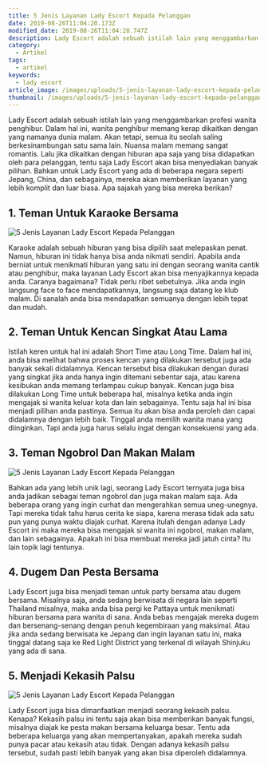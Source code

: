 ```yaml
---
title: 5 Jenis Layanan Lady Escort Kepada Pelanggan
date: 2019-08-26T11:04:20.173Z
modified_date: 2019-08-26T11:04:20.747Z
description: Lady Escort adalah sebuah istilah lain yang menggambarkan profesi wanita penghibur. Dalam hal ini, wanita penghibur memang kerap dikaitkan dengan yang namanya.
category:
  - Artikel
tags:
  - artikel
keywords:
  - lady escort
article_image: /images/uploads/5-jenis-layanan-lady-escort-kepada-pelanggan-1.jpg
thumbnail: /images/uploads/5-jenis-layanan-lady-escort-kepada-pelanggan-2-002.jpg
---
```

Lady Escort adalah sebuah istilah lain yang menggambarkan profesi wanita penghibur. Dalam hal ini, wanita penghibur memang kerap dikaitkan dengan yang namanya dunia malam. Akan tetapi, semua itu seolah saling berkesinambungan satu sama lain. Nuansa malam memang sangat romantis. Lalu jika dikaitkan dengan hiburan apa saja yang bisa didapatkan oleh para pelanggan, tentu saja Lady Escort akan bisa menyediakan banyak pilihan. Bahkan untuk Lady Escort yang ada di beberapa negara seperti Jepang, China, dan sebagainya, mereka akan memberikan layanan yang lebih komplit dan luar biasa. Apa sajakah yang bisa mereka berikan?



## 1. Teman Untuk Karaoke Bersama

![5 Jenis Layanan Lady Escort Kepada Pelanggan](https://res.cloudinary.com/kodai/image/upload/v1566858544/dm/0/5-jenis-layanan-lady-escort-kepada-pelanggan-2.jpg)

Karaoke adalah sebuah hiburan yang bisa dipilih saat melepaskan penat. Namun, hiburan ini tidak hanya bisa anda nikmati sendiri. Apabila anda berniat untuk menikmati hiburan yang satu ini dengan seorang wanita cantik atau penghibur, maka layanan Lady Escort akan bisa menyajikannya kepada anda. Caranya bagaimana? Tidak perlu ribet sebetulnya. Jika anda ingin langsung face to face mendapatkannya, langsung saja datang ke klub malam. Di sanalah anda bisa mendapatkan semuanya dengan lebih tepat dan mudah.



## 2. Teman Untuk Kencan Singkat Atau Lama

Istilah keren untuk hal ini adalah Short Time atau Long Time. Dalam hal ini, anda bisa melihat bahwa proses kencan yang dilakukan tersebut juga ada banyak sekali didalamnya. Kencan tersebut bisa dilakukan dengan durasi yang singkat jika anda hanya ingin ditemani sebentar saja, atau karena kesibukan anda memang terlampau cukup banyak. Kencan juga bisa dilakukan Long Time untuk beberapa hal, misalnya ketika anda ingin mengajak si wanita keluar kota dan lain sebagainya. Tentu saja hal ini bisa menjadi pilihan anda pastinya. Semua itu akan bisa anda peroleh dan capai didalamnya dengan lebih baik. Tinggal anda memilih wanita mana yang diinginkan. Tapi anda juga harus selalu ingat dengan konsekuensi yang ada.



## 3. Teman Ngobrol Dan Makan Malam

![5 Jenis Layanan Lady Escort Kepada Pelanggan](https://res.cloudinary.com/kodai/image/upload/v1566858544/dm/0/5-jenis-layanan-lady-escort-kepada-pelanggan-3.jpg)

Bahkan ada yang lebih unik lagi, seorang Lady Escort ternyata juga bisa anda jadikan sebagai teman ngobrol dan juga makan malam saja. Ada beberapa orang yang ingin curhat dan mengerahkan semua uneg-unegnya. Tapi mereka tidak tahu harus cerita ke siapa, karena merasa tidak ada satu pun yang punya waktu diajak curhat. Karena itulah dengan adanya Lady Escort ini maka mereka bisa mengajak si wanita ini ngobrol, makan malam, dan lain sebagainya. Apakah ini bisa membuat mereka jadi jatuh cinta? Itu lain topik lagi tentunya.



## 4. Dugem Dan Pesta Bersama

Lady Escort juga bisa menjadi teman untuk party bersama atau dugem bersama. Misalnya saja, anda sedang berwisata di negara lain seperti Thailand misalnya, maka anda bisa pergi ke Pattaya untuk menikmati hiburan bersama para wanita di sana. Anda bebas mengajak mereka dugem dan bersenang-senang dengan penuh kegembiraan yang maksimal. Atau jika anda sedang berwisata ke Jepang dan ingin layanan satu ini, maka tinggal datang saja ke Red Light District yang terkenal di wilayah Shinjuku yang ada di sana.



## 5. Menjadi Kekasih Palsu

![5 Jenis Layanan Lady Escort Kepada Pelanggan](https://res.cloudinary.com/kodai/image/upload/v1566858544/dm/0/5-jenis-layanan-lady-escort-kepada-pelanggan-1.jpg)

Lady Escort juga bisa dimanfaatkan menjadi seorang kekasih palsu. Kenapa? Kekasih palsu ini tentu saja akan bisa memberikan banyak fungsi, misalnya diajak ke pesta makan bersama keluarga besar. Tentu ada beberapa keluarga yang akan mempertanyakan, apakah mereka sudah punya pacar atau kekasih atau tidak. Dengan adanya kekasih palsu tersebut, sudah pasti lebih banyak yang akan bisa diperoleh didalamnya.

